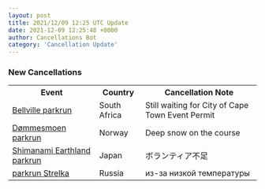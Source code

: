 ```yaml
---
layout: post
title: 2021/12/09 12:25 UTC Update
date: 2021-12-09 12:25:48 +0000
author: Cancellations Bot
category: 'Cancellation Update'
---
```


<h3>New Cancellations</h3>
<div class='hscrollable'>
<table style='width: 100%'>
    <tr>
        <th>Event</th>
        <th>Country</th>
        <th>Cancellation Note</th>
    </tr>
    <tr>
        <td><a href="https://www.parkrun.co.za/bellville">Bellville parkrun</a></td>
        <td>South Africa</td>
        <td>Still waiting for City of Cape Town Event Permit</td>
    </tr>
    <tr>
        <td><a href="https://www.parkrun.no/dommesmoen">Dømmesmoen parkrun</a></td>
        <td>Norway</td>
        <td>Deep snow on the course</td>
    </tr>
    <tr>
        <td><a href="https://www.parkrun.jp/shimanamiearthland">Shimanami Earthland parkrun</a></td>
        <td>Japan</td>
        <td>ボランティア不足</td>
    </tr>
    <tr>
        <td><a href="https://www.parkrun.ru/strelka">parkrun Strelka</a></td>
        <td>Russia</td>
        <td>из-за низкой температуры</td>
    </tr>
</table>
</div>
